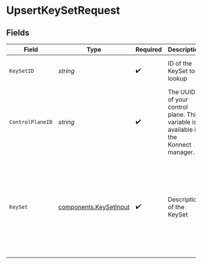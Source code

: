 # UpsertKeySetRequest


## Fields

| Field                                                                                               | Type                                                                                                | Required                                                                                            | Description                                                                                         | Example                                                                                             |
| --------------------------------------------------------------------------------------------------- | --------------------------------------------------------------------------------------------------- | --------------------------------------------------------------------------------------------------- | --------------------------------------------------------------------------------------------------- | --------------------------------------------------------------------------------------------------- |
| `KeySetID`                                                                                          | *string*                                                                                            | :heavy_check_mark:                                                                                  | ID of the KeySet to lookup                                                                          | 6cc34248-50b4-4a81-9201-3bdf7a83f712                                                                |
| `ControlPlaneID`                                                                                    | *string*                                                                                            | :heavy_check_mark:                                                                                  | The UUID of your control plane. This variable is available in the Konnect manager.                  | 9524ec7d-36d9-465d-a8c5-83a3c9390458                                                                |
| `KeySet`                                                                                            | [components.KeySetInput](../../models/components/keysetinput.md)                                    | :heavy_check_mark:                                                                                  | Description of the KeySet                                                                           | {<br/>"id": "b58c7d9d-e54f-444c-b24d-cdfc4159f61e",<br/>"name": "example-key-set",<br/>"tags": [<br/>"idp-keys"<br/>]<br/>} |